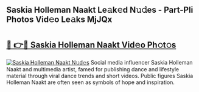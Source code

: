## Saskia Holleman Naakt Le𝚊k𝚎d N𝚞𝚍es - Part-PIi Photos Vid𝚎o Le𝚊ks MjJQx

# <h2><a href="http://fba9lk7.evod.top/?m=Saskia+Holleman+Naakt">🔗 👉🔴 Saskia Holleman Naakt Vid𝚎o Ph𝚘t𝚘s</a></h2>

[![Saskia Holleman Naakt N𝚞d𝚎s](https://i.imgur.com/8V9OHl7.gif)](http://fba9lk7.evod.top/?m=Saskia+Holleman+Naakt)
Social media influencer Saskia Holleman Naakt and multimedia artist, famed for publishing dance and lifestyle material through viral dance trends and short videos. Public figures Saskia Holleman Naakt are often seen as symbols of hope and inspiration. 
